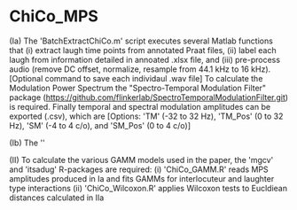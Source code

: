# ChiCo_MPS
(Ia) The 'BatchExtractChiCo.m' script executes several Matlab functions that (i) extract laugh time points from annotated Praat files, (ii) label each laugh from information detailed in annoated .xlsx file, and (iii) pre-process audio (remove DC offset, normalize, resample from 44.1 kHz to 16 kHz). [Optional command to save each individaul .wav file] To calculate the Modulation Power Spectrum the "Spectro-Temporal Modulation Filter" package (https://github.com/flinkerlab/SpectroTemporalModulationFilter.git) is required. Finally temporal and spectral modulation amplitudes can be exported (.csv), which are  [Options: 'TM' (-32 to 32 Hz), 'TM_Pos' (0 to 32 Hz), 'SM' (-4 to 4 c/o), and 'SM_Pos' (0 to 4 c/o)]

(Ib) The ''

(II) To calculate the various GAMM models used in the paper, the 'mgcv' and 'itsadug' R-packages are required: (i) 'ChiCo_GAMM.R' reads MPS amplitudes produced in Ia and fits GAMMs for interlocuteur and laughter type interactions (ii) 'ChiCo_Wilcoxon.R' applies Wilcoxon tests to Eucldiean distances calculated in IIa


